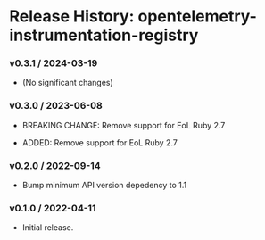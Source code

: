 # Release History: opentelemetry-instrumentation-registry

### v0.3.1 / 2024-03-19

* (No significant changes)

### v0.3.0 / 2023-06-08

* BREAKING CHANGE: Remove support for EoL Ruby 2.7 

* ADDED: Remove support for EoL Ruby 2.7 

### v0.2.0 / 2022-09-14

* Bump minimum API version depedency to 1.1

### v0.1.0 / 2022-04-11

* Initial release.
